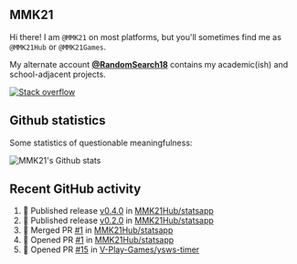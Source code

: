 ## MMK21

Hi there! I am `@MMK21` on most platforms, but you'll sometimes find me as `@MMK21Hub` or `@MMK21Games`.

My alternate account [**@RandomSearch18**](https://github.com/RandomSearch18/) contains my academic(ish) and school-adjacent projects.

[![Stack overflow](https://img.shields.io/badge/Stack_Overflow-FE7A16?style=for-the-badge&logo=stack-overflow&logoColor=white)](https://stackoverflow.com/users/11519302/mmk21)

## Github statistics

Some statistics of questionable meaningfulness:

![MMK21's Github stats](https://github-readme-stats.vercel.app/api?username=MMK21Hub&show_icons=true&theme=dark&bg_color=171b22&text_color=CCCCCC&hide_border=true)

## Recent GitHub activity

<!--START_SECTION:activity-->
1. 🚀 Published release [v0.4.0](https://github.com/MMK21Hub/statsapp/releases/tag/v0.4.0) in [MMK21Hub/statsapp](https://github.com/MMK21Hub/statsapp)
2. 🚀 Published release [v0.2.0](https://github.com/MMK21Hub/statsapp/releases/tag/v0.2.0) in [MMK21Hub/statsapp](https://github.com/MMK21Hub/statsapp)
3. 🎉 Merged PR [#1](https://github.com/MMK21Hub/statsapp/pull/1) in [MMK21Hub/statsapp](https://github.com/MMK21Hub/statsapp)
4. 💪 Opened PR [#1](https://github.com/MMK21Hub/statsapp/pull/1) in [MMK21Hub/statsapp](https://github.com/MMK21Hub/statsapp)
5. 💪 Opened PR [#15](https://github.com/V-Play-Games/ysws-timer/pull/15) in [V-Play-Games/ysws-timer](https://github.com/V-Play-Games/ysws-timer)
<!--END_SECTION:activity-->
